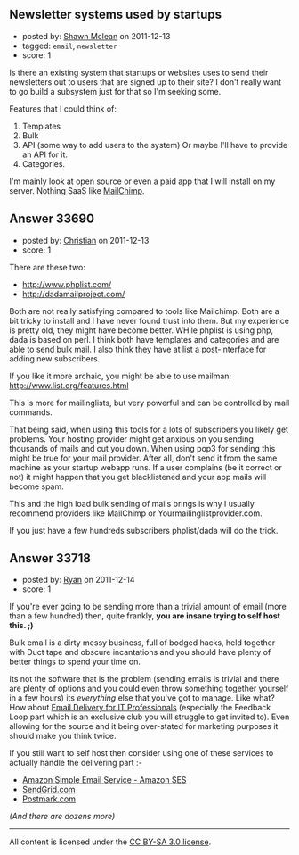 ## Newsletter systems used by startups

- posted by: [Shawn Mclean](https://stackexchange.com/users/-1/4854-shawn-mclean) on 2011-12-13
- tagged: `email`, `newsletter`
- score: 1

Is there an existing system that startups or websites uses to send their newsletters out to users that are signed up to their site? I don't really want to go build a subsystem just for that so I'm seeking some.

Features that I could think of:

 1. Templates
 2. Bulk
 3. API (some way to add users to the system) Or maybe I'll have to provide an API for it.
 4. Categories.

I'm mainly look at open source or even a paid app that I will install on my server. Nothing SaaS like [MailChimp][1].


  [1]: http://mailchimp.com/


## Answer 33690

- posted by: [Christian](https://stackexchange.com/users/-1/9952-christian) on 2011-12-13
- score: 1

<p>There are these two: </p>

<ul>
<li><a href="http://www.phplist.com/" rel="nofollow">http://www.phplist.com/</a></li>
<li><a href="http://dadamailproject.com/" rel="nofollow">http://dadamailproject.com/</a></li>
</ul>

<p>Both are not really satisfying compared to tools like Mailchimp. Both are a bit tricky to install and I have never found trust into them. But my experience is pretty old, they might have become better. WHile phplist is using php, dada is based on perl. I think both have templates and categories and are able to send bulk mail. I also think they have at list a post-interface for adding new subscribers.</p>

<p>If you like it more archaic, you might be able to use mailman:
<a href="http://www.list.org/features.html" rel="nofollow">http://www.list.org/features.html</a></p>

<p>This is more for mailinglists, but very powerful and can be controlled by mail commands. </p>

<p>That being said, when using this tools for a lots of subscribers you likely get problems. Your hosting provider might get anxious on you sending thousands of mails and cut you down. When using pop3 for sending this might be true for your mail provider. After all, don't send it from the same machine as your startup webapp runs. If a user complains (be it correct or not) it might happen that you get blacklistened and your app mails will become spam.    </p>

<p>This and the high load bulk sending of mails brings is why I usually recommend providers like MailChimp or Yourmailinglistprovider.com.</p>

<p>If you just have a few hundreds subscribers phplist/dada will do the trick.</p>



## Answer 33718

- posted by: [Ryan](https://stackexchange.com/users/-1/465-ryan) on 2011-12-14
- score: 1

<p>If you're ever going to be sending more than a trivial amount of email (more than a few hundred) then, quite frankly, <strong>you are insane trying to self host this. ;)</strong></p>

<p>Bulk email is a dirty messy business, full of bodged hacks, held together with Duct tape and obscure incantations and you should have plenty of better things to spend your time on.</p>

<p>Its not the software that is the problem (sending emails is trivial and there are plenty of options and you could even throw something together yourself in a few hours) its <em>everything</em> else that you've got to manage. Like what? How about <a href="http://mailchimp.com/resources/guides/html/email-delivery-for-it-professionals/" rel="nofollow">Email Delivery for IT Professionals</a> (especially the Feedback Loop part which is an exclusive club you will struggle to get invited to). Even allowing for the source and it being over-stated for marketing purposes it should make you think twice.</p>

<p>If you still want to self host then consider using one of these services to actually handle the delivering part :-</p>

<ul>
<li><a href="http://aws.amazon.com/ses/" rel="nofollow">Amazon Simple Email Service - Amazon SES</a></li>
<li><a href="http://sendgrid.com/" rel="nofollow">SendGrid.com</a></li>
<li><a href="http://postmarkapp.com/" rel="nofollow">Postmark.com</a></li>
</ul>

<p><em>(And there are dozens more)</em></p>




---

All content is licensed under the [CC BY-SA 3.0 license](https://creativecommons.org/licenses/by-sa/3.0/).
